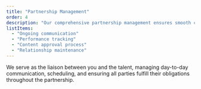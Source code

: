 ```yaml
---
title: "Partnership Management"
order: 4
description: "Our comprehensive partnership management ensures smooth collaboration throughout the campaign:"
listItems:
  - "Ongoing communication"
  - "Performance tracking"
  - "Content approval process"
  - "Relationship maintenance"
---
```


We serve as the liaison between you and the talent, managing day-to-day communication, scheduling, and ensuring all parties fulfill their obligations throughout the partnership.
